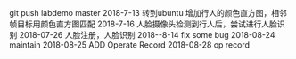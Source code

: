 git push labdemo master
2018-7-13
转到ubuntu
增加行人的颜色直方图，相邻帧目标用颜色直方图匹配
2018-7-16
人脸摄像头检测到行人后，尝试进行人脸识别
2018-07-26
人脸注册，人脸识别
2018--8-14
fix some bug
2018-08-24
maintain
2018-08-25
ADD Operate Record
2018-08-28
op record

